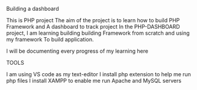 Building a dashboard

This is PHP project
The aim of the project is to learn how to build PHP Framework and
A dashboard to track project
In the PHP-DASHBOARD project, I am learning building building
Framework from scratch and using my framework
To build application.

I will be documenting every progress of my learning here

TOOLS

I am using VS code as my text-editor
I install php extension to help me run php files
I install XAMPP to enable me run Apache and MySQL servers
